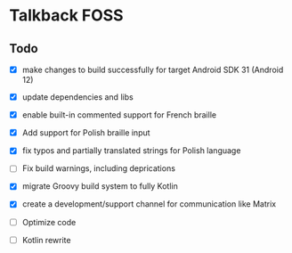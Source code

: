# Talkback FOSS

## Todo

- [x] make changes to build successfully for target Android SDK 31 (Android 12)

- [x] update dependencies and libs

- [x] enable built-in commented support for French braille

- [x] Add support for Polish braille input

- [x] fix typos and partially translated strings for Polish language

- [ ] Fix build warnings, including deprications

- [x] migrate Groovy build system to fully Kotlin

- [x] create a development/support channel for communication like Matrix

- [ ] Optimize code

- [ ] Kotlin rewrite
